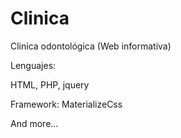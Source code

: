 # Clinica
Clinica odontológica (Web informativa)

Lenguajes: 

HTML, PHP, jquery

Framework: 
MaterializeCss

And more...

